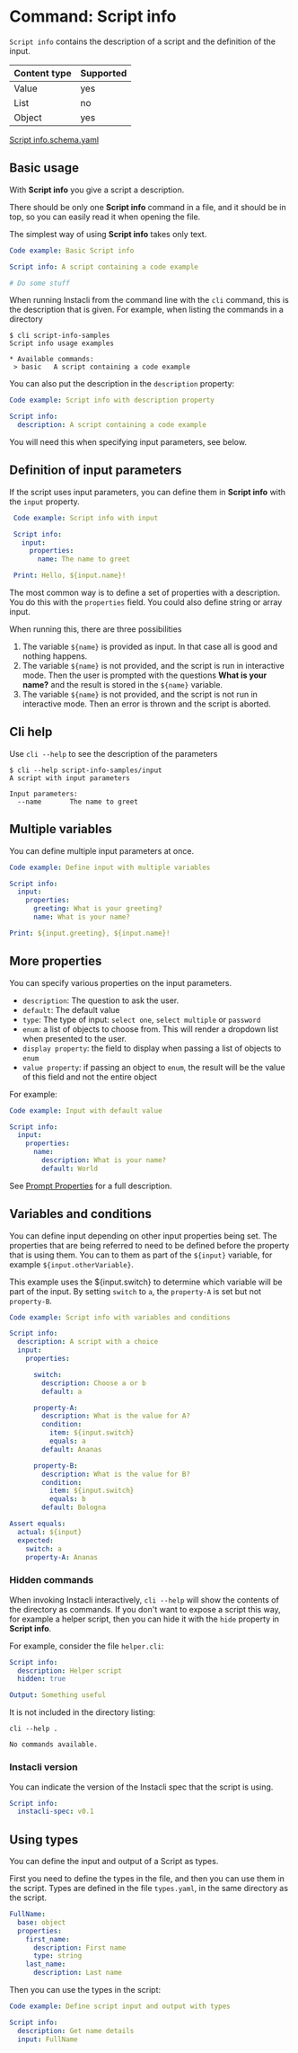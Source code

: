 # Command: Script info

`Script info` contains the description of a script and the definition of the input.

| Content type | Supported |
|--------------|-----------|
| Value        | yes       |
| List         | no        |
| Object       | yes       |

[Script info.schema.yaml](schema/Script%20info.schema.yaml)

## Basic usage

With **Script info** you give a script a description.

There should be only one **Script info** command in a file, and it should be in top, so you can easily read it when
opening the file.

The simplest way of using **Script info** takes only text.

```yaml instacli
Code example: Basic Script info

Script info: A script containing a code example

# Do some stuff
```

When running Instacli from the command line with the `cli` command, this is the description that is given. For example,
when listing the commands in a directory

```commandline
$ cli script-info-samples 
Script info usage examples

* Available commands: 
 > basic   A script containing a code example
```

You can also put the description in the `description` property:

```yaml instacli
Code example: Script info with description property

Script info:
  description: A script containing a code example
```

You will need this when specifying input parameters, see below.

## Definition of input parameters

If the script uses input parameters, you can define them in **Script info** with the `input` property.

<!-- yaml instacli before
${input}:
 name: world
-->

 ```yaml instacli
  Code example: Script info with input

  Script info:
    input:
      properties:
        name: The name to greet

  Print: Hello, ${input.name}!
```

The most common way is to define a set of properties with a description. You do this with the `properties` field. You
could also define string or array input.

When running this, there are three possibilities

1. The variable `${name}` is provided as input. In that case all is good and nothing happens.
2. The variable `${name}` is not provided, and the script is run in interactive mode. Then the user is prompted with the
   questions **What is your name?** and the result is stored in the `${name}` variable.
3. The variable `${name}` is not provided, and the script is not run in interactive mode. Then an error is thrown and
   the script is aborted.

## Cli help

Use `cli --help` to see the description of the parameters

```commandline
$ cli --help script-info-samples/input
A script with input parameters

Input parameters:
  --name       The name to greet
```

## Multiple variables

You can define multiple input parameters at once.

<!-- yaml instacli before
${input}:
   greeting: Hello
   name: world
-->

```yaml instacli
Code example: Define input with multiple variables

Script info:
  input:
    properties:
      greeting: What is your greeting?
      name: What is your name?

Print: ${input.greeting}, ${input.name}!
```

## More properties

You can specify various properties on the input parameters.

* `description`: The question to ask the user.
* `default`: The default value
* `type`: The type of input: `select one`, `select multiple` or `password`
* `enum`: a list of objects to choose from. This will render a dropdown list when presented to the user.
* `display property`: the field to display when passing a list of objects to `enum`
* `value property`: if passing an object to `enum`, the result will be the value of this field and not the entire object

For example:

```yaml instacli
Code example: Input with default value

Script info:
  input:
    properties:
      name:
        description: What is your name?
        default: World
```

See [Prompt Properties](../user-interaction/Prompt.md#prompt-properties) for a full description.

## Variables and conditions

You can define input depending on other input properties being set. The properties that are being referred to need to be
defined before the property that is using them. You can to them as part of the `${input}` variable, for
example `${input.otherVariable}`.

This example uses the ${input.switch} to determine which variable will be part of the input. By setting `switch` to `a`,
the `property-A` is set but not `property-B`.

<!-- yaml instacli before
${input}: { }
-->

<!-- TODO Make this run in interactive mode, so we can use 'Stock answers' for a more compelling example. --> 

```yaml instacli
Code example: Script info with variables and conditions

Script info:
  description: A script with a choice
  input:
    properties:

      switch:
        description: Choose a or b
        default: a

      property-A:
        description: What is the value for A?
        condition:
          item: ${input.switch}
          equals: a
        default: Ananas

      property-B:
        description: What is the value for B?
        condition:
          item: ${input.switch}
          equals: b
        default: Bologna

Assert equals:
  actual: ${input}
  expected:
    switch: a
    property-A: Ananas
```

### Hidden commands

When invoking Instacli interactively, `cli --help` will show the contents of the directory as commands. If you don't
want to expose a script this way, for example a helper script, then you can hide it with the `hide` property in **Script
info**.

For example, consider the file `helper.cli`:

```yaml file:helper.cli
Script info:
  description: Helper script
  hidden: true

Output: Something useful
```

It is not included in the directory listing:

```commandline cli
cli --help .
```

```cli output
No commands available.
```

### Instacli version

You can indicate the version of the Instacli spec that the script is using.

```yaml instacli
Script info:
  instacli-spec: v0.1
```

## Using types

You can define the input and output of a Script as types.

First you need to define the types in the file, and then you can use them in the script. Types are defined in the
file `types.yaml`, in the same directory as the script.

```yaml file:types.yaml
FullName:
  base: object
  properties:
    first_name:
      description: First name
      type: string
    last_name:
      description: Last name
```

Then you can use the types in the script:

<!-- yaml instacli before
${input}:
  first_name: Alice
  last_name: Wonderland
-->

```yaml instacli
Code example: Define script input and output with types

Script info:
  description: Get name details
  input: FullName
```

<!-- yaml instacli after
Output: Hello, ${input.first_name} ${input.last_name}

Expected output: Hello, Alice Wonderland
-->

